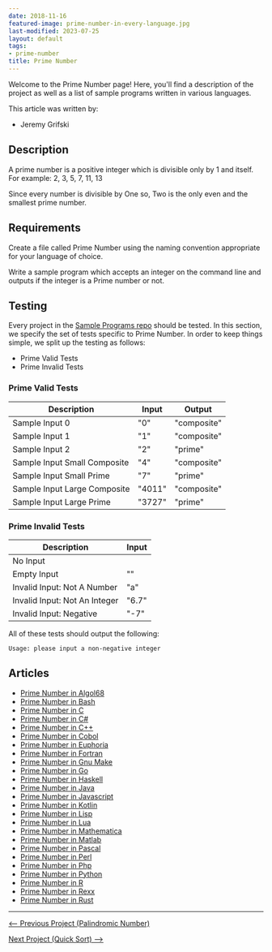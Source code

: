 ```yaml
---
date: 2018-11-16
featured-image: prime-number-in-every-language.jpg
last-modified: 2023-07-25
layout: default
tags:
- prime-number
title: Prime Number
---
```


Welcome to the Prime Number page! Here, you'll find a description of the project as well as a list of sample programs written in various languages.

This article was written by:

- Jeremy Grifski

## Description

A prime number is a positive integer which is divisible only by 1 and itself.
For example: 2, 3, 5, 7, 11, 13

Since every number is divisible by One so, Two is the only even and the
smallest prime number.


## Requirements

Create a file called Prime Number using the naming
convention appropriate for your language of choice.

Write a sample program which accepts an integer on the command line
and outputs if the integer is a Prime number or not.


## Testing

Every project in the [Sample Programs repo](https://github.com/TheRenegadeCoder/sample-programs) should be tested.
In this section, we specify the set of tests specific to Prime Number.
In order to keep things simple, we split up the testing as follows:

- Prime Valid Tests
- Prime Invalid Tests

### Prime Valid Tests

| Description | Input | Output |
| ----------- | ----- | ------ |
| Sample Input 0 | "0" | "composite" |
| Sample Input 1 | "1" | "composite" |
| Sample Input 2 | "2" | "prime" |
| Sample Input Small Composite | "4" | "composite" |
| Sample Input Small Prime | "7" | "prime" |
| Sample Input Large Composite | "4011" | "composite" |
| Sample Input Large Prime | "3727" | "prime" |

### Prime Invalid Tests

| Description | Input |
| ----------- | ----- |
| No Input |  |
| Empty Input | "" |
| Invalid Input: Not A Number | "a" |
| Invalid Input: Not An Integer | "6.7" |
| Invalid Input: Negative | "-7" |

All of these tests should output the following:

```
Usage: please input a non-negative integer
```


## Articles

- [Prime Number in Algol68](https://sampleprograms.io/projects/prime-number/algol68)
- [Prime Number in Bash](https://sampleprograms.io/projects/prime-number/bash)
- [Prime Number in C](https://sampleprograms.io/projects/prime-number/c)
- [Prime Number in C#](https://sampleprograms.io/projects/prime-number/c-sharp)
- [Prime Number in C++](https://sampleprograms.io/projects/prime-number/c-plus-plus)
- [Prime Number in Cobol](https://sampleprograms.io/projects/prime-number/cobol)
- [Prime Number in Euphoria](https://sampleprograms.io/projects/prime-number/euphoria)
- [Prime Number in Fortran](https://sampleprograms.io/projects/prime-number/fortran)
- [Prime Number in Gnu Make](https://sampleprograms.io/projects/prime-number/gnu-make)
- [Prime Number in Go](https://sampleprograms.io/projects/prime-number/go)
- [Prime Number in Haskell](https://sampleprograms.io/projects/prime-number/haskell)
- [Prime Number in Java](https://sampleprograms.io/projects/prime-number/java)
- [Prime Number in Javascript](https://sampleprograms.io/projects/prime-number/javascript)
- [Prime Number in Kotlin](https://sampleprograms.io/projects/prime-number/kotlin)
- [Prime Number in Lisp](https://sampleprograms.io/projects/prime-number/lisp)
- [Prime Number in Lua](https://sampleprograms.io/projects/prime-number/lua)
- [Prime Number in Mathematica](https://sampleprograms.io/projects/prime-number/mathematica)
- [Prime Number in Matlab](https://sampleprograms.io/projects/prime-number/matlab)
- [Prime Number in Pascal](https://sampleprograms.io/projects/prime-number/pascal)
- [Prime Number in Perl](https://sampleprograms.io/projects/prime-number/perl)
- [Prime Number in Php](https://sampleprograms.io/projects/prime-number/php)
- [Prime Number in Python](https://sampleprograms.io/projects/prime-number/python)
- [Prime Number in R](https://sampleprograms.io/projects/prime-number/r)
- [Prime Number in Rexx](https://sampleprograms.io/projects/prime-number/rexx)
- [Prime Number in Rust](https://sampleprograms.io/projects/prime-number/rust)

***

<nav class="project-nav">

<div id="prev" markdown="1">

[<-- Previous Project (Palindromic Number)](https://sampleprograms.io/projects/palindromic-number)

</div>

<div id="next" markdown="1">

[Next Project (Quick Sort) -->](https://sampleprograms.io/projects/quick-sort)

</div>

</nav>